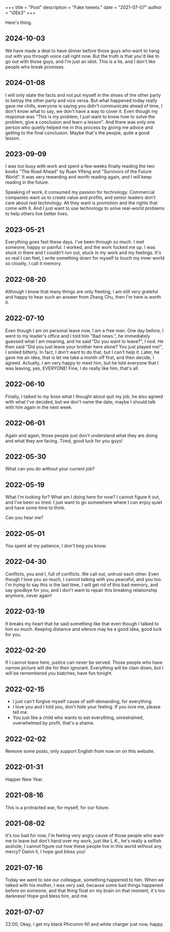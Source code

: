 +++
title = "Post"
description = "Fake tweets."
date = "2021-07-07"
author = "i0Ek3"
+++

Here's thing.

## 2024-10-03

We have made a deal to have dinner before those guys who want to hang out with you through voice call right now. But the truth is that you'd like to go out with those guys, and I'm just an idiot. This is a lie, and I don't like people who break promises.


## 2024-01-08

I will only state the facts and not put myself in the shoes of the other party to betray the other party and vice versa. But what happened today really gave me chills, everyone is saying you didn't communicate ahead of time, I don't know what to say, we don't have a way to cover it. Even though my response was "This is my problem, I just want to know how to solve the problem, give a conclusion and learn a lesson". And there was only one person who quietly helped me in this process by giving me advice and getting to the final conclusion. Maybe that's the people, quite a good lesson.


## 2023-09-09

I was too busy with work and spent a few weeks finally reading the two books "The Road Ahead" by Ruan Yifeng and "Survivors of the Future World". It was very rewarding and worth reading again, and I will keep reading in the future.

Speaking of work, it consumed my passion for technology. Commercial companies want us to create value and profits, and senior leaders don't care about real technology. All they want is promotion and the rights that come with it. And I just want to use technology to solve real-world problems to help others live better lives.


## 2023-05-21

Everything goes fast these days. I've been through so much. I met someone, happy or painful. I worked, and the work fucked me up. I was stuck in there and I couldn't run out, stuck in my work and my feelings. It's so real I can feel, I write something down for myself to touch my inner world so closely, I call it memory.


## 2022-08-20

Although I know that many things are only fleeting, I am still very grateful and happy to hear such an answer from Zhang Chu, then I'm here is worth it.


## 2022-07-10

Even though I am on personal leave now, I am a free man. One day before, I went to my leader's office and I told him "Bad news.", he immediately guessed what I am meaning, and he said "Do you want to leave?", I nod. He then said "Did you just leave your brother here alone? You just played me!", I smiled bitterly. In fact, I don't want to do that, but I can't help it. Later, he gave me an idea, that is let me take a month off first, and then decide, I agreed. Actually, I am very happy to meet him, but he told everyone that I was leaving, yes, EVERYONE! Fine, I do really like him, that's all.


## 2022-06-10

Finally, I talked to my boss what I thought about quit my job, he also agreed with what I've decided, but we don't name the date, maybe I should talk with him again in the next week.


## 2022-06-01

Again and again, those people just don't understand what they are doing and what they are facing. Tired, good luck for you guys!


## 2022-05-30

What can you do without your current job?


## 2022-05-19

What I'm looking for? What am I doing here for now? I cannot figure it out, and I've been so tired. I just want to go somewhere where I can enjoy quiet and have some time to think.

Can you hear me?


## 2022-05-01

You spent all my patience, I don't beg you know.


## 2022-04-30

Conflicts, you and I, full of conflicts. We call out, untrust each other. Even though I love you so much, I cannot talking with you peaceful, and you too. I'm trying to say this is the last time, I will get rid of this bad memory, and say goodbye for you, and I don't want to repair this breaking relationship anymore, never again!


## 2022-03-19

It breaks my heart that he said something like that even though I talked to him so much. Keeping distance and silence may be a good idea, good luck for you.


## 2022-02-20

If I cannot leave here, justice can never be served. Those people who have narrow picture will die for their ignorant. Everything will be clam down, but I will be remembered you biatches, have fun tonight.


## 2022-02-15

- I just can't forgive myself cause of self-demanding, for everything.
- I love you and I told you, don't hide your feeling. If you love me, please tell me.
- You just like a child who wants to eat everything, unrestrained, overwhelmed by profit, that's a shame.


## 2022-02-02

Remove some posts, only support English from now on on this website.


## 2022-01-31

Happer New Year.


## 2021-08-16

This is a protracted war, for myself, for our future.


## 2021-08-02

It's too bad for now, I'm feeling very angry cause of those people who want me to leave but don't hand over my work, just like L.K., he's really a selfish asshole, I cannot figure out how these people live in this world without any mercy? Damn it, I hope god bless you!


## 2021-07-16

Today we went to see our colleague, something happened to him. When we talked with his mother, I was very sad, because some bad things happened before on someone, and that thing float on my brain on that moment, it's too darkness! Hope god bless him, and me.


## 2021-07-07

22:00, Okay, I get my black Phicomm N1 and white charger just now, happy.

